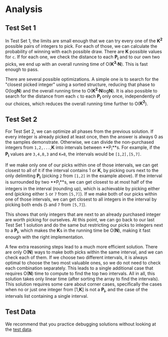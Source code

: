 # Analysis

## Test Set 1

In Test Set 1, the limits are small enough that we can try every one of the **K<sup>2</sup>** possible pairs of integers to pick. For each of those, we can calculate the probability of winning with each possible draw. There are **K** possible values for `c`. If for each one, we check the distance to each **P<sub>i</sub>** and to our own two picks, we end up with an overall running time of O(**K<sup>3</sup>⋅N**). This is fast enough to pass.

There are several possible optimizations. A simple one is to search for the "closest picked integer" using a sorted structure, reducing that phase to O(log**N**) and the overall running time to O(**K<sup>2</sup>⋅N**log**N**). It is also possible to search for the distance from each `c` to each **P<sub>i</sub>** only once, independently of our choices, which reduces the overall running time further to O(**K<sup>2</sup>**).

## Test Set 2

For Test Set 2, we can optimize all phases from the previous solution. If every integer is already picked at least once, then the answer is always 0 as the samples demonstrate. Otherwise, we can divide the non-purchased integers from `1,2,...`,**K** into intervals between **P<sub>i</sub>**s. For example, if the **P<sub>i</sub>** values are `3,4,8,3` and `K=8`, the intervals would be `[1,2],[5,7]`.

If we make only one of our picks within one of those intervals, we can get closest to all of it if the interval contains 1 or **K**, by picking ours next to the only delimiting **P<sub>i</sub>** (picking `2` from `[1,2]` in the example above). If the interval is surrounded by two **P<sub>i</sub>**s, we can get closest to at most half of the integers in the interval (rounding up), which is achievable by picking either end (picking either `5` or `7` from `[5,7]`). If we make both of our picks within one of those intervals, we can get closest to all integers in the interval by picking both ends (`5` and `7` from `[5,7]`).

This shows that only integers that are next to an already purchased integer are worth picking for ourselves. At this point, we can go back to our last Test Set 1 solution and do the same but restricting our picks to integers next to a **P<sub>i</sub>**, which makes the **K**s in the running time be O(**N**), making it fast enough with the right implementation.

A few extra reasoning steps lead to a much more efficient solution. There are only O(**N**) ways to make both picks within the same interval, and we can check each of them. If we choose two different intervals, it is always optimal to choose the two most valuable ones, so we do not need to check each combination separately. This leads to a single additional case that requires O(**N**) time to compute to find the top two intervals. All in all, this solution takes only linear time (after sorting the array to find the intervals). This solution requires some care about corner cases, specifically the cases when no or just one integer from [1,**K**] is not a **P<sub>i</sub>**, and the case of the intervals list containing a single interval.

## Test Data

We recommend that you practice debugging solutions without looking at the [test data](https://codejam.googleapis.com/dashboard/get_file/AQj_6U2aS-yBAlbBXPgMGX1mNJk0cKdVjt0MeUpMWUoCqegpibacLpiEP75LkNG4R_0/test_data.zip).
